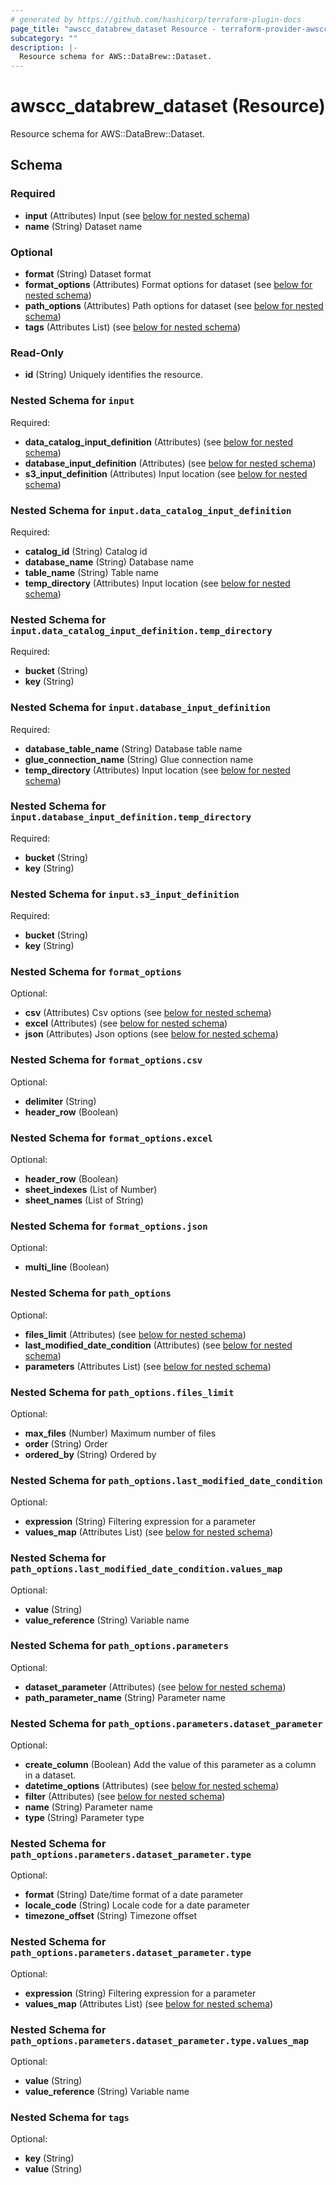 ```yaml
---
# generated by https://github.com/hashicorp/terraform-plugin-docs
page_title: "awscc_databrew_dataset Resource - terraform-provider-awscc"
subcategory: ""
description: |-
  Resource schema for AWS::DataBrew::Dataset.
---
```


# awscc_databrew_dataset (Resource)

Resource schema for AWS::DataBrew::Dataset.



<!-- schema generated by tfplugindocs -->
## Schema

### Required

- **input** (Attributes) Input (see [below for nested schema](#nestedatt--input))
- **name** (String) Dataset name

### Optional

- **format** (String) Dataset format
- **format_options** (Attributes) Format options for dataset (see [below for nested schema](#nestedatt--format_options))
- **path_options** (Attributes) Path options for dataset (see [below for nested schema](#nestedatt--path_options))
- **tags** (Attributes List) (see [below for nested schema](#nestedatt--tags))

### Read-Only

- **id** (String) Uniquely identifies the resource.

<a id="nestedatt--input"></a>
### Nested Schema for `input`

Required:

- **data_catalog_input_definition** (Attributes) (see [below for nested schema](#nestedatt--input--data_catalog_input_definition))
- **database_input_definition** (Attributes) (see [below for nested schema](#nestedatt--input--database_input_definition))
- **s3_input_definition** (Attributes) Input location (see [below for nested schema](#nestedatt--input--s3_input_definition))

<a id="nestedatt--input--data_catalog_input_definition"></a>
### Nested Schema for `input.data_catalog_input_definition`

Required:

- **catalog_id** (String) Catalog id
- **database_name** (String) Database name
- **table_name** (String) Table name
- **temp_directory** (Attributes) Input location (see [below for nested schema](#nestedatt--input--data_catalog_input_definition--temp_directory))

<a id="nestedatt--input--data_catalog_input_definition--temp_directory"></a>
### Nested Schema for `input.data_catalog_input_definition.temp_directory`

Required:

- **bucket** (String)
- **key** (String)



<a id="nestedatt--input--database_input_definition"></a>
### Nested Schema for `input.database_input_definition`

Required:

- **database_table_name** (String) Database table name
- **glue_connection_name** (String) Glue connection name
- **temp_directory** (Attributes) Input location (see [below for nested schema](#nestedatt--input--database_input_definition--temp_directory))

<a id="nestedatt--input--database_input_definition--temp_directory"></a>
### Nested Schema for `input.database_input_definition.temp_directory`

Required:

- **bucket** (String)
- **key** (String)



<a id="nestedatt--input--s3_input_definition"></a>
### Nested Schema for `input.s3_input_definition`

Required:

- **bucket** (String)
- **key** (String)



<a id="nestedatt--format_options"></a>
### Nested Schema for `format_options`

Optional:

- **csv** (Attributes) Csv options (see [below for nested schema](#nestedatt--format_options--csv))
- **excel** (Attributes) (see [below for nested schema](#nestedatt--format_options--excel))
- **json** (Attributes) Json options (see [below for nested schema](#nestedatt--format_options--json))

<a id="nestedatt--format_options--csv"></a>
### Nested Schema for `format_options.csv`

Optional:

- **delimiter** (String)
- **header_row** (Boolean)


<a id="nestedatt--format_options--excel"></a>
### Nested Schema for `format_options.excel`

Optional:

- **header_row** (Boolean)
- **sheet_indexes** (List of Number)
- **sheet_names** (List of String)


<a id="nestedatt--format_options--json"></a>
### Nested Schema for `format_options.json`

Optional:

- **multi_line** (Boolean)



<a id="nestedatt--path_options"></a>
### Nested Schema for `path_options`

Optional:

- **files_limit** (Attributes) (see [below for nested schema](#nestedatt--path_options--files_limit))
- **last_modified_date_condition** (Attributes) (see [below for nested schema](#nestedatt--path_options--last_modified_date_condition))
- **parameters** (Attributes List) (see [below for nested schema](#nestedatt--path_options--parameters))

<a id="nestedatt--path_options--files_limit"></a>
### Nested Schema for `path_options.files_limit`

Optional:

- **max_files** (Number) Maximum number of files
- **order** (String) Order
- **ordered_by** (String) Ordered by


<a id="nestedatt--path_options--last_modified_date_condition"></a>
### Nested Schema for `path_options.last_modified_date_condition`

Optional:

- **expression** (String) Filtering expression for a parameter
- **values_map** (Attributes List) (see [below for nested schema](#nestedatt--path_options--last_modified_date_condition--values_map))

<a id="nestedatt--path_options--last_modified_date_condition--values_map"></a>
### Nested Schema for `path_options.last_modified_date_condition.values_map`

Optional:

- **value** (String)
- **value_reference** (String) Variable name



<a id="nestedatt--path_options--parameters"></a>
### Nested Schema for `path_options.parameters`

Optional:

- **dataset_parameter** (Attributes) (see [below for nested schema](#nestedatt--path_options--parameters--dataset_parameter))
- **path_parameter_name** (String) Parameter name

<a id="nestedatt--path_options--parameters--dataset_parameter"></a>
### Nested Schema for `path_options.parameters.dataset_parameter`

Optional:

- **create_column** (Boolean) Add the value of this parameter as a column in a dataset.
- **datetime_options** (Attributes) (see [below for nested schema](#nestedatt--path_options--parameters--dataset_parameter--datetime_options))
- **filter** (Attributes) (see [below for nested schema](#nestedatt--path_options--parameters--dataset_parameter--filter))
- **name** (String) Parameter name
- **type** (String) Parameter type

<a id="nestedatt--path_options--parameters--dataset_parameter--datetime_options"></a>
### Nested Schema for `path_options.parameters.dataset_parameter.type`

Optional:

- **format** (String) Date/time format of a date parameter
- **locale_code** (String) Locale code for a date parameter
- **timezone_offset** (String) Timezone offset


<a id="nestedatt--path_options--parameters--dataset_parameter--filter"></a>
### Nested Schema for `path_options.parameters.dataset_parameter.type`

Optional:

- **expression** (String) Filtering expression for a parameter
- **values_map** (Attributes List) (see [below for nested schema](#nestedatt--path_options--parameters--dataset_parameter--type--values_map))

<a id="nestedatt--path_options--parameters--dataset_parameter--type--values_map"></a>
### Nested Schema for `path_options.parameters.dataset_parameter.type.values_map`

Optional:

- **value** (String)
- **value_reference** (String) Variable name






<a id="nestedatt--tags"></a>
### Nested Schema for `tags`

Optional:

- **key** (String)
- **value** (String)


